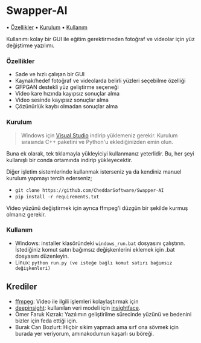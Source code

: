 # Swapper-AI

• [Özellikler](#Özellikler) • [Kurulum](#Kurulum) • [Kullanım](#Kullanım)


Kullanımı kolay bir GUI ile eğitim gerektirmeden fotoğraf ve videolar için yüz değiştirme yazılımı.


### Özellikler

- Sade ve hızlı çalışan bir GUI
- Kaynak/hedef fotoğraf ve videolarda belirli yüzleri seçebilme özelliği
- GFPGAN destekli yüz geliştirme seçeneği
- Video kare hızında kayıpsız sonuçlar alma
- Video sesinde kayıpsız sonuçlar alma
- Çözünürlük kaybı olmadan sonuçlar alma


### Kurulum

> Windows için [Visual Studio](https://visualstudio.microsoft.com/tr/downloads/) indirip yüklemeniz gerekir. Kurulum sırasında C++ paketini ve Python'u eklediğinizden emin olun.

Buna ek olarak, tek tıklamayla yükleyiciyi kullanmanız yeterlidir. Bu, her şeyi kullanışlı bir conda ortamında indirip yükleyecektir.

Diğer işletim sistemlerinde kullanmak isterseniz ya da kendiniz manuel kurulum yapmayı tercih ederseniz;

- `git clone https://github.com/CheddarSoftware/Swapper-AI`
- `pip install -r requirements.txt`

Video yüzünü değiştirmek için ayrıca ffmpeg'i düzgün bir şekilde kurmuş olmanız gerekir.


### Kullanım

- Windows: installer klasöründeki `windows_run.bat` dosyasını çalıştırın. İstediğiniz komut satırı bağımsız değişkenlerini eklemek için .bat dosyasını düzenleyin.
- Linux: `python run.py (ve isteğe bağlı komut satırı bağımsız değişkenleri)`

## Krediler

- [ffmpeg](https://ffmpeg.org/): Video ile ilgili işlemleri kolaylaştırmak için
- [deepinsight](https://github.com/deepinsight): kullanılan veri modeli için [insightface](https://github.com/deepinsight/insightface).
- Ömer Faruk Kızrak: Yazılımın geliştirilme sürecinde yüzünü ve bedenini bizler için feda ettiği için.
- Burak Can Bozlurt: Hiçbir sikim yapmadı ama sırf ona sövmek için burada yer veriyorum, amınakodumun kaşarlı su böreği.
